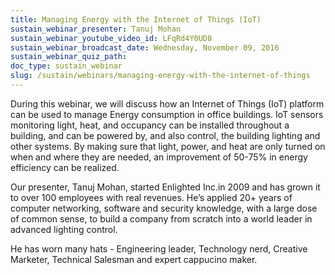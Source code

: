 ```yaml
---
title: Managing Energy with the Internet of Things (IoT)
sustain_webinar_presenter: Tanuj Mohan
sustain_webinar_youtube_video_id: LFqRd4Y0UD8
sustain_webinar_broadcast_date: Wednesday, November 09, 2016
sustain_webinar_quiz_path:
doc_type: sustain_webinar
slug: /sustain/webinars/managing-energy-with-the-internet-of-things
---
```


During this webinar, we will discuss how an Internet of Things (IoT) platform can be used to manage Energy consumption in office buildings. IoT sensors monitoring light, heat, and occupancy can be installed throughout a building, and can be powered by, and also control, the building lighting and other systems. By making sure that light, power, and heat are only turned on when and where they are needed, an improvement of 50-75% in energy efficiency can be realized.

Our presenter, Tanuj Mohan, started Enlighted Inc.in 2009 and has grown it to over 100 employees with real revenues. He’s applied 20+ years of computer networking, software and security knowledge, with a large dose of common sense, to build a company from scratch into a world leader in advanced lighting control.

He has worn many hats - Engineering leader, Technology nerd, Creative Marketer, Technical Salesman and expert cappucino maker.
